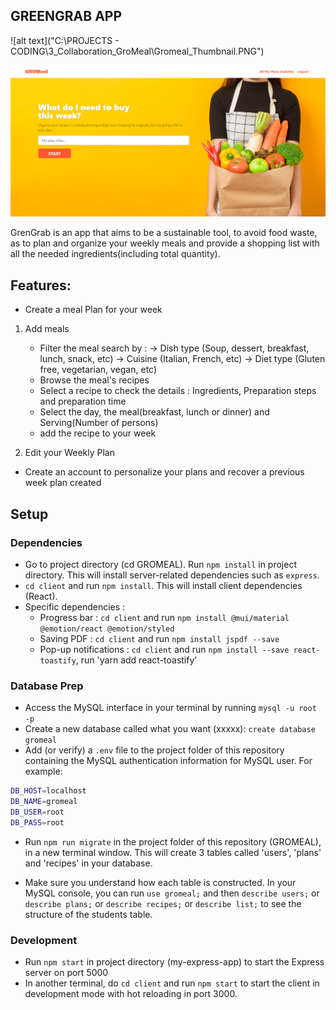 ## GREENGRAB APP

![alt text]("C:\PROJECTS - CODING\3_Collaboration_GroMeal\Gromeal_Thumbnail.PNG")

<img src="./Gromeal_Thumbnail.PNG" alt="Alt text" title="GroMeal">

GrenGrab is an app that aims to be a sustainable tool, to avoid food waste, as to plan and organize your weekly meals and provide a shopping list with all the needed ingredients(including total quantity).

## Features:

- Create a meal Plan for your week
1. Add meals
     - Filter the meal search by : 
          -> Dish type (Soup, dessert, breakfast, lunch, snack, etc)
          -> Cuisine (Italian, French, etc)
          -> Diet type (Gluten free, vegetarian, vegan, etc)
     - Browse the meal's recipes
     - Select a recipe to check the details : Ingredients, Preparation steps and preparation time
     - Select the day, the meal(breakfast, lunch or dinner) and Serving(Number of persons)
     - add the recipe to your week

2. Edit your Weekly Plan
- Create an account to personalize your plans and recover a previous week plan created

## Setup

### Dependencies

- Go to project directory (cd GROMEAL). Run `npm install` in project directory. This will install server-related dependencies such as `express`.
- `cd client` and run `npm install`. This will install client dependencies (React).
- Specific dependencies :
     + Progress bar : `cd client` and run `npm install @mui/material @emotion/react @emotion/styled`
     + Saving PDF : `cd client` and run `npm install jspdf --save` 
     + Pop-up notifications : `cd client` and run `npm install --save react-toastify`, run 'yarn add react-toastify'

### Database Prep

- Access the MySQL interface in your terminal by running `mysql -u root -p`
- Create a new database called what you want (xxxxx): `create database gromeal`
- Add (or verify) a `.env` file to the project folder of this repository containing the MySQL authentication information for MySQL user. For example:

```bash
DB_HOST=localhost
DB_NAME=gromeal
DB_USER=root
DB_PASS=root
```

- Run `npm run migrate` in the project folder of this repository (GROMEAL), in a new terminal window. This will create 3 tables called 'users', 'plans' and 'recipes' in your database.

- Make sure you understand how each table is constructed. In your MySQL console, you can run `use gromeal;` and then `describe users;` or `describe plans;` or `describe recipes;` or `describe list;` to see the structure of the students table.

### Development

- Run `npm start` in project directory (my-express-app) to start the Express server on port 5000
- In another terminal, do `cd client` and run `npm start` to start the client in development mode with hot reloading in port 3000.
